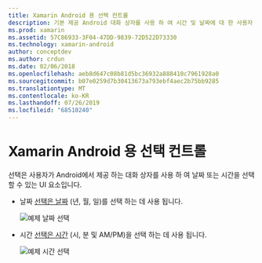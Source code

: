 ```yaml
---
title: Xamarin Android 용 선택 컨트롤
description: 기본 제공 Android 대화 상자를 사용 하 여 시간 및 날짜에 대 한 사용자 쿼리
ms.prod: xamarin
ms.assetid: 57C86933-3F04-47DD-9839-72D522D73330
ms.technology: xamarin-android
author: conceptdev
ms.author: crdun
ms.date: 02/06/2018
ms.openlocfilehash: aeb8d647c08b81d5bc36932a888410c7961928a0
ms.sourcegitcommit: b07e0259d7b30413673a793ebf4aec2b75bb9285
ms.translationtype: MT
ms.contentlocale: ko-KR
ms.lasthandoff: 07/26/2019
ms.locfileid: "68510240"
---
```

# <a name="picker-controls-for-xamarinandroid"></a>Xamarin Android 용 선택 컨트롤

선택은 사용자가 Android에서 제공 하는 대화 상자를 사용 하 여 날짜 또는 시간을 선택할 수 있는 UI 요소입니다.

- 날짜 [선택은 날짜](~/android/user-interface/controls/pickers/date-picker.md) (년, 월, 일)를 선택 하는 데 사용 됩니다.

    ![예제 날짜 선택](images/date-picker.png)

- 시간 [선택은 시간](~/android/user-interface/controls/pickers/time-picker.md) (시, 분 및 AM/PM)을 선택 하는 데 사용 됩니다.

    ![예제 시간 선택](images/time-picker.png)
